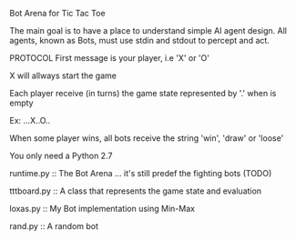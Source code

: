 Bot Arena for Tic Tac Toe

The main goal is to have a place to understand simple AI agent design.
All agents, known as Bots, must use stdin and stdout to percept and act.

PROTOCOL
First message is your player, i.e 'X' or 'O'

X will allways start the game

Each player receive (in turns) the game state represented by '.' when is empty

Ex: ...X..O..

When some player wins, all bots receive the string 'win', 'draw' or 'loose'


You only need a Python 2.7

runtime.py :: The Bot Arena ... it's still predef the fighting bots (TODO)

tttboard.py :: A class that represents the game state and evaluation

loxas.py :: My Bot implementation using Min-Max

rand.py :: A random bot
